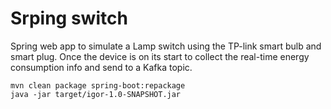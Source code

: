 # Srping switch

Spring web app to simulate a Lamp switch using the TP-link smart bulb and smart plug. Once the device is on its start to collect the real-time energy consumption info and send to a Kafka topic.


```
mvn clean package spring-boot:repackage
java -jar target/igor-1.0-SNAPSHOT.jar
```